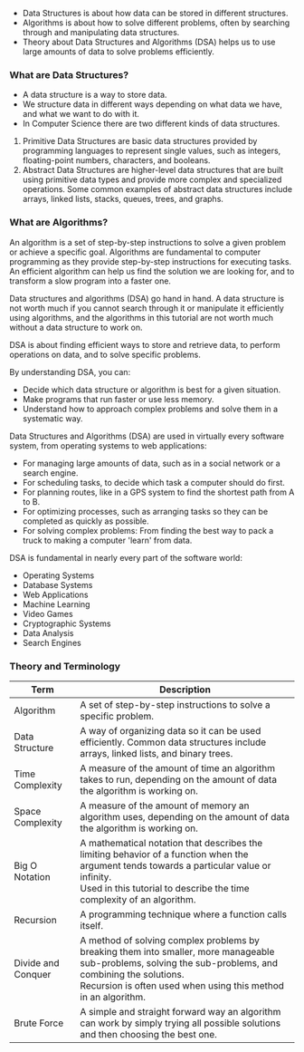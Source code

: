 - Data Structures is about how data can be stored in different structures.
- Algorithms is about how to solve different problems, often by searching through and manipulating data structures.
- Theory about Data Structures and Algorithms (DSA) helps us to use large amounts of data to solve problems efficiently.

### What are Data Structures?
- A data structure is a way to store data.
- We structure data in different ways depending on what data we have, and what we want to do with it.
- In Computer Science there are two different kinds of data structures.

1. Primitive Data Structures are basic data structures provided by programming languages to represent single values, 
   such as integers, floating-point numbers, characters, and booleans.
2. Abstract Data Structures are higher-level data structures that are built using primitive data types and 
   provide more complex and specialized operations. Some common examples of abstract data structures include arrays, 
   linked lists, stacks, queues, trees, and graphs.

### What are Algorithms?
An algorithm is a set of step-by-step instructions to solve a given problem or achieve a specific goal.
Algorithms are fundamental to computer programming as they provide step-by-step instructions for executing tasks.
An efficient algorithm can help us find the solution we are looking for, 
and to transform a slow program into a faster one.

Data structures and algorithms (DSA) go hand in hand. 
A data structure is not worth much if you cannot search through it or manipulate it efficiently using algorithms, 
and the algorithms in this tutorial are not worth much without a data structure to work on.

DSA is about finding efficient ways to store and retrieve data, to perform operations on data, and to solve specific problems.

By understanding DSA, you can:
* Decide which data structure or algorithm is best for a given situation. 
* Make programs that run faster or use less memory. 
* Understand how to approach complex problems and solve them in a systematic way.

Data Structures and Algorithms (DSA) are used in virtually every software system, from operating systems to web applications:

* For managing large amounts of data, such as in a social network or a search engine.
* For scheduling tasks, to decide which task a computer should do first.
* For planning routes, like in a GPS system to find the shortest path from A to B.
* For optimizing processes, such as arranging tasks so they can be completed as quickly as possible.
* For solving complex problems: From finding the best way to pack a truck to making a computer 'learn' from data.

DSA is fundamental in nearly every part of the software world:
* Operating Systems
* Database Systems
* Web Applications
* Machine Learning
* Video Games
* Cryptographic Systems
* Data Analysis
* Search Engines

### Theory and Terminology

| Term	              | Description                                                                                                                                                                                                                   |
|--------------------|-------------------------------------------------------------------------------------------------------------------------------------------------------------------------------------------------------------------------------|
| Algorithm          | A set of step-by-step instructions to solve a specific problem.                                                                                                                                                               |
| Data Structure     | A way of organizing data so it can be used efficiently. Common data structures include arrays, linked lists, and binary trees.                                                                                                |
| Time Complexity    | A measure of the amount of time an algorithm takes to run, depending on the amount of data the algorithm is working on.                                                                                                       |
| Space Complexity   | A measure of the amount of memory an algorithm uses, depending on the amount of data the algorithm is working on.                                                                                                             |
| Big O Notation     | A mathematical notation that describes the limiting behavior of a function when the argument tends towards a particular value or infinity. <br/>Used in this tutorial to describe the time complexity of an algorithm.        |
| Recursion          | A programming technique where a function calls itself.                                                                                                                                                                        |
| Divide and Conquer | A method of solving complex problems by breaking them into smaller, more manageable sub-problems, solving the sub-problems, and combining the solutions. <br/>Recursion is often used when using this method in an algorithm. |
| Brute Force        | A simple and straight forward way an algorithm can work by simply trying all possible solutions and then choosing the best one.                                                                                               |



